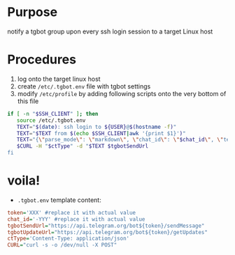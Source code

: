 # Purpose

notify a tgbot group upon every ssh login session to a target Linux host

# Procedures

1. log onto the target linux host 
1. create `/etc/.tgbot.env` file with tgbot settings
1. modify `/etc/profile` by adding following scripts onto the very bottom of this file

```bash
if [ -n "$SSH_CLIENT" ]; then
   source /etc/.tgbot.env
   TEXT="$(date): ssh login to ${USER}@$(hostname -f)"
   TEXT="$TEXT from $(echo $SSH_CLIENT|awk '{print $1}')"
   TEXT="{\"parse_mode\": \"markdown\", \"chat_id\": \"$chat_id\", \"text\": \"${TEXT}\", \"disable_web_page_preview\": true}"
   $CURL -H "$ctType" -d "$TEXT $tgbotSendUrl
fi
```

# voila!

* `.tgbot.env` template content:

```INI
token='XXX' #replace it with actual value
chat_id='-YYY' #replace it with actual value
tgbotSendUrl="https://api.telegram.org/bot${token}/sendMessage"
tgbotUpdateUrl="https://api.telegram.org/bot${token}/getUpdates"
ctType='Content-Type: application/json'
CURL="curl -s -o /dev/null -X POST"
```